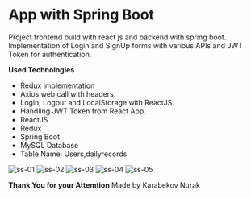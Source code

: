 # App with Spring Boot
Project frontend build with react js and backend with spring boot.
Implementation of Login and SignUp forms with various APIs and JWT Token for authentication.

**Used Technologies**
- Redux implementation
- Axios web call with headers.
- Login, Logout and LocalStorage with ReactJS.
- Handling JWT Token from React App.
- ReactJS
- Redux
- Spring Boot
- MySQL Database
- Table Name: Users,dailyrecords

![ss-01](https://user-images.githubusercontent.com/74504370/162622961-527a179c-6db2-4166-8a2b-c4259246a105.png)
![ss-02](https://user-images.githubusercontent.com/74504370/162622962-8982a209-73f8-4a03-b506-94be91385ddf.png)
![ss-03](https://user-images.githubusercontent.com/74504370/162622964-d5b942da-48ee-4897-abc7-fbab377397d4.png)
![ss-04](https://user-images.githubusercontent.com/74504370/162622965-1def9645-85b8-46e4-8eaa-1883e777f30b.png)
![ss-05](https://user-images.githubusercontent.com/74504370/162622966-b2295205-106e-4898-8957-f5ef711acae3.png)

**Thank You for your Attemtion**
Made by Karabekov Nurak
